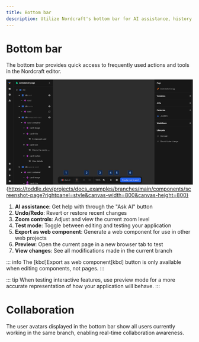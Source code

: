 ```yaml
---
title: Bottom bar
description: Utilize Nordcraft's bottom bar for AI assistance, history control, zoom functions, testing mode, preview and web component export.
---
```


# Bottom bar
The bottom bar provides quick access to frequently used actions and tools in the Nordcraft editor.

![Bottom bar|16/9](bottom-bar.webp){https://toddle.dev/projects/docs_examples/branches/main/components/screenshot-page?rightpanel=style&canvas-width=800&canvas-height=800}

1. **AI assistance**: Get help with through the "Ask AI" button
2. **Undo/Redo**: Revert or restore recent changes
3. **Zoom controls**: Adjust and view the current zoom level
4. **Test mode**: Toggle between editing and testing your application
5. **Export as web component**: Generate a web component for use in other web projects 
6. **Preview**: Open the current page in a new browser tab to test
7. **View changes**: See all modifications made in the current branch

::: info
The [kbd]Export as web component[kbd] button is only available when editing components, not pages.
:::

::: tip
When testing interactive features, use preview mode for a more accurate representation of how your application will behave.
:::

# Collaboration
The user avatars displayed in the bottom bar show all users currently working in the same branch, enabling real-time collaboration awareness.